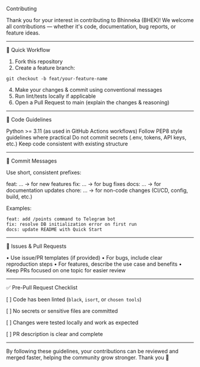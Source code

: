 Contributing

Thank you for your interest in contributing to Bhinneka (BHEK)!
We welcome all contributions — whether it's code, documentation, bug reports, or feature ideas.


---

🚀 Quick Workflow

1. Fork this repository
2. Create a feature branch:
```
git checkout -b feat/your-feature-name
```
4. Make your changes & commit using conventional messages
5. Run lint/tests locally if applicable
6. Open a Pull Request to main (explain the changes & reasoning)

---

💐 Code Guidelines

Python >= 3.11 (as used in GitHub Actions workflows)
Follow PEP8 style guidelines where practical
Do not commit secrets (.env, tokens, API keys, etc.)
Keep code consistent with existing structure

---

🩻 Commit Messages

Use short, consistent prefixes:

feat: ... → for new features
fix: ... → for bug fixes
docs: ... → for documentation updates
chore: ... → for non-code changes (CI/CD, config, build, etc.)

Examples:
```
feat: add /points command to Telegram bot
fix: resolve DB initialization error on first run
docs: update README with Quick Start
```

---

🐛 Issues & Pull Requests

• Use issue/PR templates (if provided)
• For bugs, include clear reproduction steps
• For features, describe the use case and benefits
• Keep PRs focused on one topic for easier review

---

✅ Pre-Pull Request Checklist

[ ] Code has been linted (```black```, ```isort```, or ```chosen tools```)

[ ] No secrets or sensitive files are committed

[ ] Changes were tested locally and work as expected

[ ] PR description is clear and complete

---

By following these guidelines, your contributions can be reviewed and merged faster, helping the community grow stronger.
Thank you 🙏

